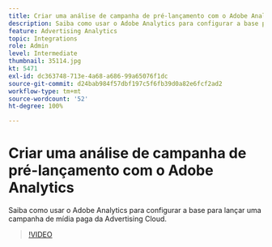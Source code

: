 ```yaml
---
title: Criar uma análise de campanha de pré-lançamento com o Adobe Analytics
description: Saiba como usar o Adobe Analytics para configurar a base para lançar uma campanha de mídia paga da Advertising Cloud.
feature: Advertising Analytics
topic: Integrations
role: Admin
level: Intermediate
thumbnail: 35114.jpg
kt: 5471
exl-id: dc363748-713e-4a68-a686-99a65076f1dc
source-git-commit: d24bab984f57dbf197c5f6fb39d0a82e6fcf2ad2
workflow-type: tm+mt
source-wordcount: '52'
ht-degree: 100%

---
```


# Criar uma análise de campanha de pré-lançamento com o Adobe Analytics

Saiba como usar o Adobe Analytics para configurar a base para lançar uma campanha de mídia paga da Advertising Cloud.

>[!VIDEO](https://video.tv.adobe.com/v/40421/?quality=12&learn=on&captions=por_br)
